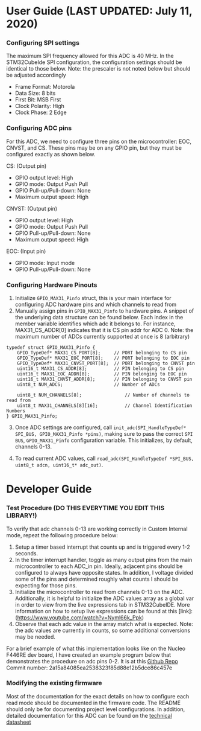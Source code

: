 # User Guide (LAST UPDATED: July 11, 2020)

### Configuring SPI settings

The maximum SPI frequency allowed for this ADC is 40 MHz. In the STM32CubeIde
SPI configuration, the configuration settings should be identical to those below. Note: the prescaler is not noted below but should be adjusted accordingly

* Frame Format: Motorola
* Data Size: 8 bits
* First Bit: MSB First
* Clock Polarity: High
* Clock Phase: 2 Edge

### Configuring ADC pins

For this ADC, we need to configure three pins on the microcontroller: EOC, CNVST, and CS. These pins may be on any GPIO pin, but they must be configured exactly as shown below.

CS: (Output pin)
* GPIO output level: High
* GPIO mode: Output Push Pull
* GPIO Pull-up/Pull-down: None
* Maximum output speed: High

CNVST: (Output pin)
* GPIO output level: High
* GPIO mode: Output Push Pull
* GPIO Pull-up/Pull-down: None
* Maximum output speed: High

EOC: (Input pin)
* GPIO mode: Input mode
* GPIO Pull-up/Pull-down: None

### Configuring Hardware Pinouts
1. Initialize `GPIO_MAX31_Pinfo` struct, this is your main interface for 
    configuring ADC hardware pins and which channels to read from
2. Manually assign pins in `GPIO_MAX31_Pinfo` to hardware pins. A snippet of 
    the underlying data structure can be found below. Each index in the member
    variable identifies which adc it belongs to. For instance, MAX31_CS_ADDR[0]
    indicates that it is CS pin addr for ADC 0.
    Note: the maximum number of ADCs currently supported at once is 8 (arbitrary)

```
typedef struct GPIO_MAX31_Pinfo {
	GPIO_TypeDef* MAX31_CS_PORT[8];		// PORT belonging to CS pin
	GPIO_TypeDef* MAX31_EOC_PORT[8];	// PORT belonging to EOC pin
	GPIO_TypeDef* MAX31_CNVST_PORT[8];	// PORT belonging to CNVST pin
	uint16_t MAX31_CS_ADDR[8];			// PIN belonging to CS pin
	uint16_t MAX31_EOC_ADDR[8];			// PIN belonging to EOC pin
	uint16_t MAX31_CNVST_ADDR[8];		// PIN belonging to CNVST pin
	uint8_t NUM_ADCS;					// Number of ADCs

	uint8_t NUM_CHANNELS[8];				// Number of channels to read from
	uint8_t MAX31_CHANNELS[8][16];			// Channel Identification Numbers
} GPIO_MAX31_Pinfo;
```
3. Once ADC settings are configured, call `init_adc(SPI_HandleTypeDef* SPI_BUS, GPIO_MAX31_Pinfo *pins)`, making sure to pass the correct `SPI BUS`, `GPIO_MAX31_Pinfo` configuration variable. This initializes, by default, channels 0-13.

4. To read current ADC values, call `read_adc(SPI_HandleTypeDef *SPI_BUS, uint8_t adcn, uint16_t* adc_out)`.

# Developer Guide

### Test Procedure (DO THIS EVERYTIME YOU EDIT THIS LIBRARY!)

To verify that adc channels 0-13 are working correctly in Custom Internal mode, 
repeat the following procedure below:

1. Setup a timer based interrupt that counts up and is triggered every 1-2 seconds.
2. In the timer interrupt handler, toggle as many output pins from the main
    microcontroller to each ADC_in pin. Ideally, adjacent pins should be configured
    to always have opposite states. In addition, I voltage divided some of the 
    pins and determined roughly what counts I should be expecting for those pins.
3. Initialize the microcontroller to read from channels 0-13 on the ADC. Additionally,
    it is helpful to initialize the ADC values array as a global var in order to
    view from the live expressions tab in STM32CubeIDE. More information on how
    to setup live expressions can be found at this [link]: (https://www.youtube.com/watch?v=Nyml66k_Ppk)
4. Observe that each adc value in the array match what is expected. Note: the adc
    values are currently in counts, so some additional conversions may be needed.

For a brief example of what this implementation looks like on the Nucleo F446RE 
dev board, I have created an example program below that demonstrates the procedure
on adc pins 0-2. It is at this [Github Repo](https://github.com/KingArthurZ3/MASA-firmware-dev) 
Commit number: 2a15a84085ea2538323f85d88e12b5dce86c457e

### Modifying the existing firmware

Most of the documentation for the exact details on how to configure each read mode should be documented in the firmware code. The README should only be for documenting project level configurations. In addition, detailed documentation
for this ADC can be found on the [technical datasheet](https://datasheets.maximintegrated.com/en/ds/MAX11129-MAX11132.pdf)
